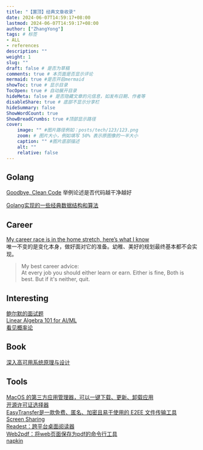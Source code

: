 ```yaml
---
title: "【置顶】经典文章收录"
date: 2024-06-07T14:59:17+08:00
lastmod: 2024-06-07T14:59:17+08:00
author: ["ZhangYong"]
tags: # 标签
- ALL
- references
description: ""
weight: 1
slug: ""
draft: false # 是否为草稿
comments: true # 本页面是否显示评论
mermaid: true #是否开启mermaid
showToc: true # 显示目录
TocOpen: true # 自动展开目录
hideMeta: false # 是否隐藏文章的元信息，如发布日期、作者等
disableShare: true # 底部不显示分享栏
hideSummary: false
ShowWordCount: true
ShowBreadCrumbs: true #顶部显示路径
cover:
    image: "" #图片路径例如：posts/tech/123/123.png
    zoom: # 图片大小，例如填写 50% 表示原图像的一半大小
    caption: "" #图片底部描述
    alt: ""
    relative: false
---
```


## Golang

[Goodbye, Clean Code](https://overreacted.io/goodbye-clean-code/) 举例论述是否代码越干净越好

[Golang实现的一些经典数据结构和算法](https://github.com/shomali11/go-interview?tab=readme-ov-file)

## Career

[My career race is in the home stretch, here’s what I know](https://www.ft.com/content/ff58f701-fadf-43bb-a5e7-e4ebcf2bf6a9)    
唯一不变的是变化本身，做好面对它的准备。幼稚、美好的规划最终基本都不会实现。

> My best career advice:      
At every job you should either learn or earn. Either is fine, Both is best. But if it's neither, quit.

## Interesting

[鲍尔默的面试题](https://blog.jgc.org/2024/09/steve-ballmers-binary-search-interview.html)             
[Linear Algebra 101 for AI/ML](https://www.trybackprop.com/blog/linalg101/part_1_vectors_matrices_operations)               
[看见概率论](https://probability.visualized.fun/)       

## Book

[深入高可用系统原理与设计](https://www.thebyte.com.cn/)             

## Tools

[MacOS 的第三方应用管理器，可以一键下载、更新、卸载应用](https://aerolite.dev/applite/index.html)           
[开源许可证选择器](https://open-source-license-chooser.toolsnav.top/zh/)            
[EasyTransfer是一款免费、匿名、加密且易于使用的 E2EE 文件传输工具](https://github.com/WCY-dt/EasyTransfer/blob/main/README_ZH-cn.md)           
[Screen Sharing](https://screensharing.net/)            
[Readest：跨平台桌面阅读器](https://github.com/chrox/readest)                
[Web2pdf：将web页面保存为pdf的命令行工具](https://github.com/dvcoolarun/web2pdf)                 
[napkin](https://app.napkin.ai/)            
